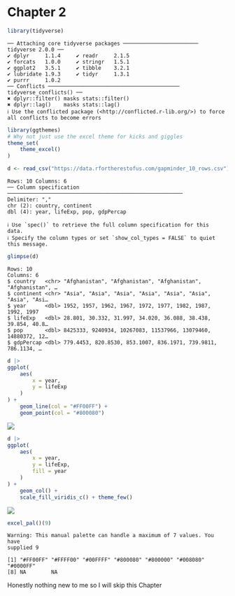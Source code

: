 # Chapter 2


``` r
library(tidyverse)
```

    ── Attaching core tidyverse packages ──────────────────────── tidyverse 2.0.0 ──
    ✔ dplyr     1.1.4     ✔ readr     2.1.5
    ✔ forcats   1.0.0     ✔ stringr   1.5.1
    ✔ ggplot2   3.5.1     ✔ tibble    3.2.1
    ✔ lubridate 1.9.3     ✔ tidyr     1.3.1
    ✔ purrr     1.0.2     
    ── Conflicts ────────────────────────────────────────── tidyverse_conflicts() ──
    ✖ dplyr::filter() masks stats::filter()
    ✖ dplyr::lag()    masks stats::lag()
    ℹ Use the conflicted package (<http://conflicted.r-lib.org/>) to force all conflicts to become errors

``` r
library(ggthemes)
# Why not just use the excel theme for kicks and giggles
theme_set(
    theme_excel()
)
```

``` r
d <- read_csv("https://data.rfortherestofus.com/gapminder_10_rows.csv")
```

    Rows: 10 Columns: 6
    ── Column specification ────────────────────────────────────────────────────────
    Delimiter: ","
    chr (2): country, continent
    dbl (4): year, lifeExp, pop, gdpPercap

    ℹ Use `spec()` to retrieve the full column specification for this data.
    ℹ Specify the column types or set `show_col_types = FALSE` to quiet this message.

``` r
glimpse(d)
```

    Rows: 10
    Columns: 6
    $ country   <chr> "Afghanistan", "Afghanistan", "Afghanistan", "Afghanistan", …
    $ continent <chr> "Asia", "Asia", "Asia", "Asia", "Asia", "Asia", "Asia", "Asi…
    $ year      <dbl> 1952, 1957, 1962, 1967, 1972, 1977, 1982, 1987, 1992, 1997
    $ lifeExp   <dbl> 28.801, 30.332, 31.997, 34.020, 36.088, 38.438, 39.854, 40.8…
    $ pop       <dbl> 8425333, 9240934, 10267083, 11537966, 13079460, 14880372, 12…
    $ gdpPercap <dbl> 779.4453, 820.8530, 853.1007, 836.1971, 739.9811, 786.1134, …

``` r
d |> 
ggplot(
    aes(
        x = year,
        y = lifeExp
    )
) +
    geom_line(col = "#FF00FF") +
    geom_point(col = "#800080")
```

![](chap2_files/figure-commonmark/unnamed-chunk-2-1.png)

``` r
d |> 
ggplot(
    aes(
        x = year,
        y = lifeExp,
        fill = year
    )
) +
    geom_col() +
    scale_fill_viridis_c() + theme_few()
```

![](chap2_files/figure-commonmark/unnamed-chunk-2-2.png)

``` r
excel_pal()(9)
```

    Warning: This manual palette can handle a maximum of 7 values. You have
    supplied 9

    [1] "#FF00FF" "#FFFF00" "#00FFFF" "#800080" "#800000" "#008080" "#0000FF"
    [8] NA        NA       

Honestly nothing new to me so I will skip this Chapter
